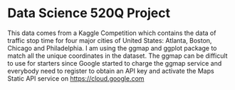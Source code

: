 # Data Science 520Q Project
This data comes from a Kaggle Competition which contains the data of traffic stop time for four major cities of United States: Atlanta, Boston, Chicago and Philadelphia. I am using the ggmap and ggplot package to match all the unique coordinates in the dataset. The ggmap can be difficult to use for starters since Google started to charge the ggmap service and everybody need to register to obtain an API key and activate the Maps Static API service on https://cloud.google.com
